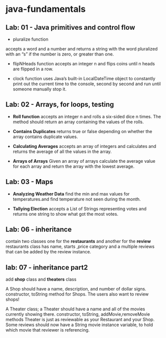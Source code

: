 
# java-fundamentals

## Lab: 01 - Java primitives and control flow
* pluralize function  

accepts a word and a number and returns a string with the word pluralized with an “s” if the number is zero, or greater than one.

* flipNHeads function 
accepts an integer n and flips coins until n heads are flipped in a row. 

* clock function 
uses Java’s built-in LocalDateTime object to constantly print out the current time to the console, second by second and run until someone manually stop it.

## Lab: 02 - Arrays, for loops, testing

* **Roll function**
 accepts an integer n and rolls a six-sided dice n times. The method should return an array containing the values of the rolls.
 
* **Contains Duplicates**
returns true or false depending on whether the array contains duplicate values.

* **Calculating Averages**
 accepts an array of integers and calculates and returns the average of all the values in the array.

* **Arrays of Arrays**
Given an array of arrays calculate the average value for each array and return the array with the lowest average.


## Lab: 03 - Maps
* **Analyzing Weather Data**
find the min and max values for temperatures.and find temperature not seen during the month. 

* **Tallying Election**
accepts a List of Strings representing votes and returns one string to show what got the most votes.

## Lab: 06 - inheritance 
contain two classes one for the **restaurants** and another for the **review**
restaurants class has name, starts ,price category and a multiple reviews that can be added by the review instance.


## lab: 07 - inheritance part2
add **shop** class and **theaters** class 

A Shop should have a name, description, and number of dollar signs. constructor, toString method for Shops.
The users also want to review shops!

A Theater class; a Theater should have a name and all of the movies currently showing there. 
constructor, toString, addMovie,removeMovie methods
Theater is just as reviewable as your Restaurant and your Shop.
Some reviews should now have a String movie instance variable, to hold which movie that reviewer is referencing.


